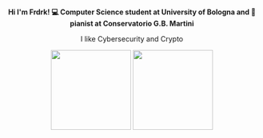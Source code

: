 <p align="center"><b>Hi I'm Frdrk! 💻 Computer Science student at University of Bologna and 🎹 pianist at Conservatorio G.B. Martini</b></p>
<p align="center">I like Cybersecurity and Crypto</p>

<p align="center" href="https://github.com/federicoaugelli/github-readme-stats">
  <img height=160 src="https://github-readme-stats.vercel.app/api?username=federicoaugelli&theme=tokyonight&show_icons=false&hide=contribs,prs,issues" />
  <img height=160 src="https://github-readme-stats.vercel.app/api/top-langs/?username=federicoaugelli&langs_count=8&theme=tokyonight&hide_progress=true" />
</p>

